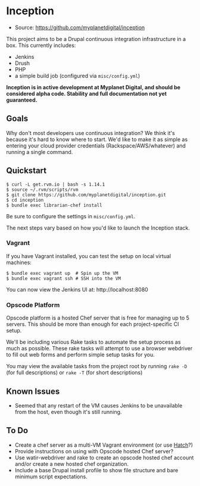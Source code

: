 Inception
=========

  - Source: https://github.com/myplanetdigital/inception

This project aims to be a Drupal continuous integration infrastructure
in a box. This currently includes:

  - Jenkins
  - Drush
  - PHP
  - a simple build job (configured via `misc/config.yml`)

**Inception is in active development at Myplanet Digital, and should be
considered alpha code. Stability and full documentation not yet
guaranteed.**

Goals
-----

Why don't most developers use continuous integration? We think it's
because it's hard to know where to start. We'd like to make it as simple
as entering your cloud provider credentials (Rackspace/AWS/whatever) and
running a single command.

Quickstart
----------

    $ curl -L get.rvm.io | bash -s 1.14.1
    $ source ~/.rvm/scripts/rvm
    $ git clone https://github.com/myplanetdigital/inception.git
    $ cd inception
    $ bundle exec librarian-chef install

Be sure to configure the settings in `misc/config.yml`.

The next steps vary based on how you'd like to launch the Inception
stack.

### Vagrant

If you have Vagrant installed, you can test the setup on local virtual
machines:

    $ bundle exec vagrant up  # Spin up the VM
    $ bundle exec vagrant ssh # SSH into the VM

You can now view the Jenkins UI at: http://localhost:8080

### Opscode Platform

Opscode platform is a hosted Chef server that is free for managing up to
5 servers. This should be more than enough for each project-specific CI
setup.

We'll be including various Rake tasks to automate the setup process as
much as possible. These rake tasks will attempt to use a browser
webdriver to fill out web forms and perform simple setup tasks for you.

You may view the available tasks from the project root by running `rake
-D` (for full descriptions) or `rake -T` (for short descriptions)

Known Issues
------------

  - Seemed that any restart of the VM causes Jenkins to be unavailable
    from the host, even though it's still running.

To Do
-----

  - Create a chef server as a multi-VM Vagrant environment (or use
    [Hatch][hatch-project]?)
  - Provide instructions on using with Opscode hosted Chef server?
  - Use watir-webdriver and rake to create an opscode hosted chef
    account and/or create a new hosted chef organization.
  - Include a base Drupal install profile to show file structure and
    bare minimum script expectations.

<!-- Links -->
   [hatch-project]: http://xdissent.github.com/chef-hatch-repo/
